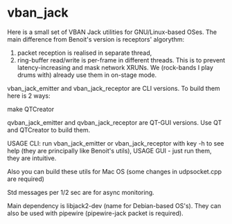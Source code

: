 # vban_jack

Here is a small set of VBAN Jack utilities for GNU/Linux-based OSes.
The main difference from Benoit's version is receptors' algorythm:
1. packet reception is realised in separate thread,
2. ring-buffer read/write is per-frame in different threads.
This is to prevent latency-increasing and mask network XRUNs.
We (rock-bands I play drums with) already use them in on-stage mode.

vban_jack_emitter and vban_jack_receptor are CLI versions.
To build them here is 2 ways:

make
QTCreator

qvban_jack_emitter and qvban_jack_receptor are QT-GUI versions.
Use QT and QTCreator to build them.

USAGE CLI: run vban_jack_emitter or vban_jack_receptor with key -h to see help
(they are principally like Benoit's utils),
USAGE GUI - just run them, they are intuitive.

Also you can build these utils for Mac OS (some changes in udpsocket.cpp are required)

Std messages per 1/2 sec are for async monitoring.

Main dependency is libjack2-dev (name for Debian-based OS's).
They can also be used with pipewire (pipewire-jack packet is required).
